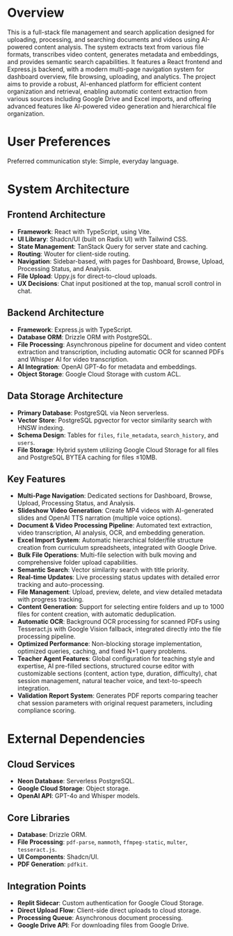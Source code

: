 # Overview

This is a full-stack file management and search application designed for uploading, processing, and searching documents and videos using AI-powered content analysis. The system extracts text from various file formats, transcribes video content, generates metadata and embeddings, and provides semantic search capabilities. It features a React frontend and Express.js backend, with a modern multi-page navigation system for dashboard overview, file browsing, uploading, and analytics. The project aims to provide a robust, AI-enhanced platform for efficient content organization and retrieval, enabling automatic content extraction from various sources including Google Drive and Excel imports, and offering advanced features like AI-powered video generation and hierarchical file organization.

# User Preferences

Preferred communication style: Simple, everyday language.

# System Architecture

## Frontend Architecture
- **Framework**: React with TypeScript, using Vite.
- **UI Library**: Shadcn/UI (built on Radix UI) with Tailwind CSS.
- **State Management**: TanStack Query for server state and caching.
- **Routing**: Wouter for client-side routing.
- **Navigation**: Sidebar-based, with pages for Dashboard, Browse, Upload, Processing Status, and Analysis.
- **File Upload**: Uppy.js for direct-to-cloud uploads.
- **UX Decisions**: Chat input positioned at the top, manual scroll control in chat.

## Backend Architecture
- **Framework**: Express.js with TypeScript.
- **Database ORM**: Drizzle ORM with PostgreSQL.
- **File Processing**: Asynchronous pipeline for document and video content extraction and transcription, including automatic OCR for scanned PDFs and Whisper AI for video transcription.
- **AI Integration**: OpenAI GPT-4o for metadata and embeddings.
- **Object Storage**: Google Cloud Storage with custom ACL.

## Data Storage Architecture
- **Primary Database**: PostgreSQL via Neon serverless.
- **Vector Store**: PostgreSQL pgvector for vector similarity search with HNSW indexing.
- **Schema Design**: Tables for `files`, `file_metadata`, `search_history`, and `users`.
- **File Storage**: Hybrid system utilizing Google Cloud Storage for all files and PostgreSQL BYTEA caching for files ≤10MB.

## Key Features
- **Multi-Page Navigation**: Dedicated sections for Dashboard, Browse, Upload, Processing Status, and Analysis.
- **Slideshow Video Generation**: Create MP4 videos with AI-generated slides and OpenAI TTS narration (multiple voice options).
- **Document & Video Processing Pipeline**: Automated text extraction, video transcription, AI analysis, OCR, and embedding generation.
- **Excel Import System**: Automatic hierarchical folder/file structure creation from curriculum spreadsheets, integrated with Google Drive.
- **Bulk File Operations**: Multi-file selection with bulk moving and comprehensive folder upload capabilities.
- **Semantic Search**: Vector similarity search with title priority.
- **Real-time Updates**: Live processing status updates with detailed error tracking and auto-processing.
- **File Management**: Upload, preview, delete, and view detailed metadata with progress tracking.
- **Content Generation**: Support for selecting entire folders and up to 1000 files for content creation, with automatic deduplication.
- **Automatic OCR**: Background OCR processing for scanned PDFs using Tesseract.js with Google Vision fallback, integrated directly into the file processing pipeline.
- **Optimized Performance**: Non-blocking storage implementation, optimized queries, caching, and fixed N+1 query problems.
- **Teacher Agent Features**: Global configuration for teaching style and expertise, AI pre-filled sections, structured course editor with customizable sections (content, action type, duration, difficulty), chat session management, natural teacher voice, and text-to-speech integration.
- **Validation Report System**: Generates PDF reports comparing teacher chat session parameters with original request parameters, including compliance scoring.

# External Dependencies

## Cloud Services
- **Neon Database**: Serverless PostgreSQL.
- **Google Cloud Storage**: Object storage.
- **OpenAI API**: GPT-4o and Whisper models.

## Core Libraries
- **Database**: Drizzle ORM.
- **File Processing**: `pdf-parse`, `mammoth`, `ffmpeg-static`, `multer`, `tesseract.js`.
- **UI Components**: Shadcn/UI.
- **PDF Generation**: `pdfkit`.

## Integration Points
- **Replit Sidecar**: Custom authentication for Google Cloud Storage.
- **Direct Upload Flow**: Client-side direct uploads to cloud storage.
- **Processing Queue**: Asynchronous document processing.
- **Google Drive API**: For downloading files from Google Drive.